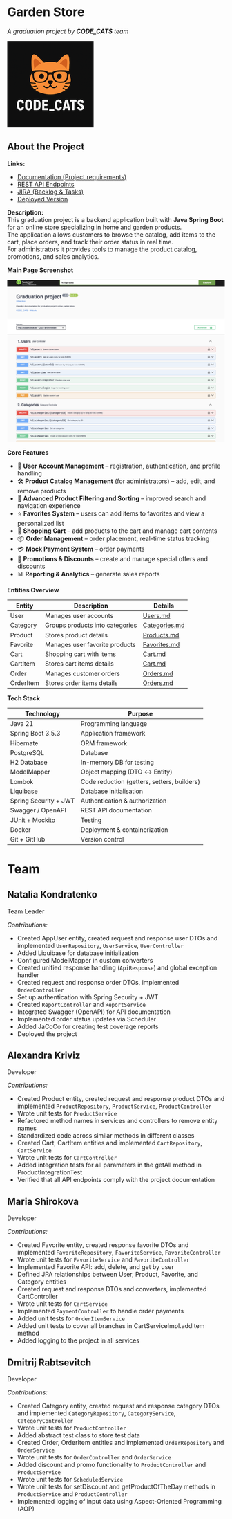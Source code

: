 # Garden Store

_A graduation project by **CODE_CATS** team_

![CODE_CATS Banner](src/main/docs/logo.png)

## About the Project

**Links:**

- [Documentation (Project requirements)](https://docs.google.com/document/d/1Xn41eFhdYAJVYzRucsNwpbLJ5lNxdvpfx__SZf5DwXA/edit?tab=t.0)
- [REST API Endpoints](https://confirmed-baron-2e5.notion.site/REST-API-f186cf63a46c4020b2237f73093922ab)
- [JIRA (Backlog & Tasks)](https://natzubova.atlassian.net/jira/software/projects/GSP/boards/1)
- [Deployed Version](http://51.20.105.119:8080/swagger-ui/index.html#/)

**Description:**  
This graduation project is a backend application built with **Java Spring Boot** for an online store specializing in home and garden products.  
The application allows customers to browse the catalog, add items to the cart, place orders, and track their order status in real time.  
For administrators it provides tools to manage the product catalog, promotions, and sales analytics.

**Main Page Screenshot**

![Main Page Screenshot](src/main/docs/main-page.png)

**Core Features**

- 👤 **User Account Management** – registration, authentication, and profile handling
- 🛠️ **Product Catalog Management** (for administrators) – add, edit, and remove products
- 🔎 **Advanced Product Filtering and Sorting** – improved search and navigation experience
- ⭐ **Favorites System** – users can add items to favorites and view a personalized list
- 🛒 **Shopping Cart** – add products to the cart and manage cart contents
- 📦 **Order Management** – order placement, real-time status tracking
- 💳 **Mock Payment System** – order payments
- 🎁 **Promotions & Discounts** – create and manage special offers and discounts
- 📊 **Reporting & Analytics** – generate sales reports


**Entities Overview**

| Entity    | Description                     | Details                                    |
|-----------|---------------------------------|--------------------------------------------|
| User      | Manages user accounts           | [Users.md](src/main/docs/User.md)          |
| Category  | Groups products into categories | [Categories.md](src/main/docs/Category.md) |
| Product   | Stores product details          | [Products.md](src/main/docs/Product.md)    |
| Favorite  | Manages user favorite products  | [Favorites.md](src/main/docs/Favorite.md)  |
| Cart      | Shopping cart with items        | [Cart.md](src/main/docs/Cart.md)           |
| CartItem  | Stores cart items details       | [Cart.md](src/main/docs/CartItem.md)       |
| Order     | Manages customer orders         | [Orders.md](src/main/docs/Order.md)        |
| OrderItem | Stores order items details      | [Orders.md](src/main/docs/OrderItem.md)    |

**Tech Stack**

| Technology            | Purpose                                     |
|-----------------------|---------------------------------------------|
| Java 21               | Programming language                        |
| Spring Boot 3.5.3     | Application framework                       |
| Hibernate             | ORM framework                               |
| PostgreSQL            | Database                                    |
| H2 Database           | In-memory DB for testing                    |
| ModelMapper           | Object mapping (DTO ↔ Entity)               |
| Lombok                | Code reduction (getters, setters, builders) |
| Liquibase             | Database initialisation                     |
| Spring Security + JWT | Authentication & authorization              |
| Swagger / OpenAPI     | REST API documentation                      |
| JUnit + Mockito       | Testing                                     |
| Docker                | Deployment & containerization               |
| Git + GitHub          | Version control                             |

# Team

## Natalia Kondratenko
Team Leader
  
*Contributions:*
* Created AppUser entity, created request and response user DTOs and implemented `UserRepository`, `UserService`, `UserController`
* Added Liquibase for database initialization
* Configured ModelMapper in custom converters
* Created unified response handling (`ApiResponse`) and global exception handler
* Created request and response order DTOs, implemented `OrderController`
* Set up authentication with Spring Security + JWT
* Created `ReportController` and `ReportService`
* Integrated Swagger (OpenAPI) for API documentation
* Implemented order status updates via Scheduler
* Added JaCoCo for creating test coverage reports
* Deployed the project


## Alexandra Kriviz
Developer

*Contributions:*
* Created Product entity, created request and response product DTOs and implemented `ProductRepository`, `ProductService`, `ProductController`
* Wrote unit tests  for `ProductService`
* Refactored method names in services and controllers to remove entity names
* Standardized code across similar methods in different classes
* Created Cart, CartItem entities and implemented `CartRepository`, `CartService`
* Wrote unit tests for `CartController`
* Added integration tests for all parameters in the getAll method in ProductIntegrationTest
* Verified that all API endpoints comply with the project documentation


## Maria Shirokova
Developer

*Contributions:*
* Created Favorite entity, created response favorite DTOs and implemented `FavoriteRepository`, `FavoriteService`, `FavoriteController`
* Wrote unit tests for `FavoriteService` and `FavoriteController`
* Implemented Favorite API: add, delete, and get by user
* Defined JPA relationships between User, Product, Favorite, and Category entities
* Created request and response DTOs and converters, implemented CartController
* Wrote unit tests for `CartService`
* Implemented `PaymentController` to handle order payments
* Added unit tests for `OrderItemService`
* Added unit tests to cover all branches in CartServiceImpl.addItem method
* Added logging to the project in all services


## Dmitrij Rabtsevitch
Developer

*Contributions:*
* Created Category entity, created request and response category DTOs and implemented `CategoryRepository`, `CategoryService`, `CategoryController`
* Wrote unit tests for `ProductController`
* Added abstract test class to store test data
* Created Order, OrderItem entities and implemented `OrderRepository` and `OrderService`
* Wrote unit tests for `OrderController` and `OrderService`
* Added discount and promo functionality to `ProductController` and `ProductService`
* Wrote unit tests for `ScheduledService`
* Wrote unit tests for setDiscount and getProductOfTheDay methods in `ProductService` and `ProductController`
* Implemented logging of input data using Aspect-Oriented Programming (AOP)